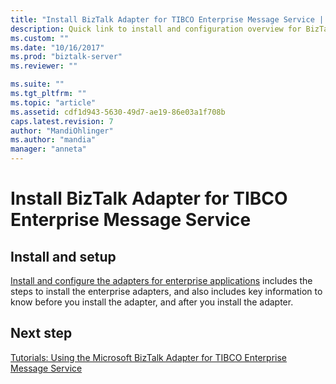 ```yaml
---
title: "Install BizTalk Adapter for TIBCO Enterprise Message Service | Microsoft Docs"
description: Quick link to install and configuration overview for BizTalk Adapter for TIBCO Enterprise Message Service in BizTalk Server
ms.custom: ""
ms.date: "10/16/2017"
ms.prod: "biztalk-server"
ms.reviewer: ""

ms.suite: ""
ms.tgt_pltfrm: ""
ms.topic: "article"
ms.assetid: cdf1d943-5630-49d7-ae19-86e03a1f708b
caps.latest.revision: 7
author: "MandiOhlinger"
ms.author: "mandia"
manager: "anneta"
---
```

# Install BizTalk Adapter for TIBCO Enterprise Message Service

## Install and setup

[Install and configure the adapters for enterprise applications](../adapters-and-accelerators/install-configure-biztalk-adapters-enterprise-applications.md) includes the steps to install the enterprise adapters, and also includes key information to know before you install the adapter, and after you install the adapter. 
  
## Next step
[Tutorials: Using the Microsoft BizTalk Adapter for TIBCO Enterprise Message Service](../core/tutorials-use-the-microsoft-biztalk-adapter-for-tibco-message-service.md)